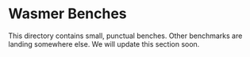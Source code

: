 # Wasmer Benches

This directory contains small, punctual benches. Other benchmarks are
landing somewhere else. We will update this section soon.
